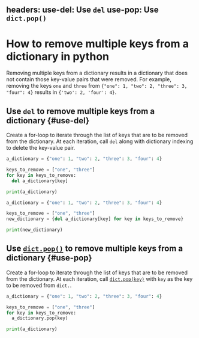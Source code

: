 headers:
  use-del: Use `del`
  use-pop: Use `dict.pop()`
---
# How to remove multiple keys from a dictionary in python
Removing multiple keys from a dictionary results in a dictionary that does not contain those key-value pairs that were removed. For example, removing
the keys `one` and `three` from `{"one": 1, "two": 2, "three": 3, "four": 4}` results in `{'two': 2, 'four': 4}`.

## Use `del` to remove multiple keys from a dictionary {#use-del}
Create a for-loop to iterate through the list of keys that are to be removed from the dictionary. At each iteration, call `del` along with dictionary indexing to delete the key-value pair.
```python
a_dictionary = {"one": 1, "two": 2, "three": 3, "four": 4}

keys_to_remove = ["one", "three"]
for key in keys_to_remove:
  del a_dictionary[key]

print(a_dictionary)
```
```python
a_dictionary = {"one": 1, "two": 2, "three": 3, "four": 4}

keys_to_remove = ["one", "three"]
new_dictionary = {del a_dictionary[key] for key in keys_to_remove}

print(new_dictionary)
```
## Use [`dict.pop()`](kite-sym:builtins.dict.pop) to remove multiple keys from a dictionary {#use-pop}
Create a for-loop to iterate through the list of keys that are to be removed from the dictionary. At each iteration, call [`dict.pop(key)`](kite-sym:builtins.dict.pop) with `key` as the key to be removed from `dict.`.
```python
a_dictionary = {"one": 1, "two": 2, "three": 3, "four": 4}

keys_to_remove = ["one", "three"]
for key in keys_to_remove:
  a_dictionary.pop(key)

print(a_dictionary)
```
